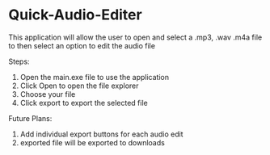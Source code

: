 # Quick-Audio-Editer
This application will allow the user to open and select a .mp3, .wav .m4a file to then select an option to edit the audio file

Steps:
1. Open the main.exe file to use the application
2. Click Open to open the file explorer
3. Choose your file
4. Click export to export the selected file

Future Plans:
1. Add individual export buttons for each audio edit
2. exported file will be exported to downloads